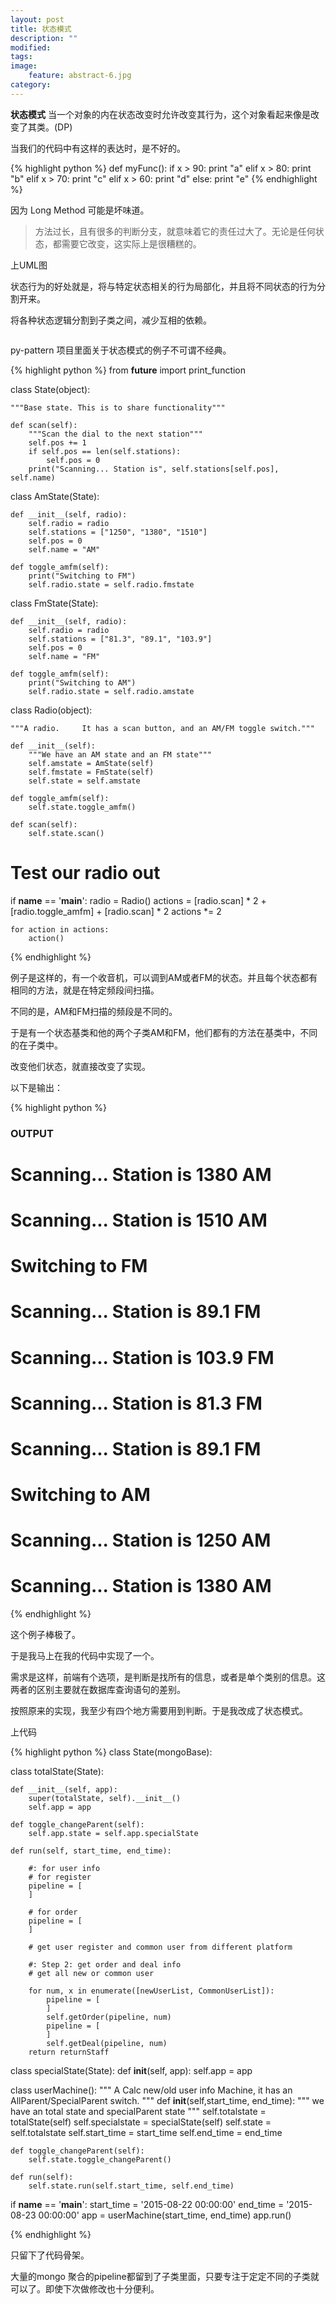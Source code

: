 ```yaml
---
layout: post
title: 状态模式
description: ""
modified:
tags:
image:
    feature: abstract-6.jpg
category:
---
```


 **状态模式** 当一个对象的内在状态改变时允许改变其行为，这个对象看起来像是改变了其类。(DP)

当我们的代码中有这样的表达时，是不好的。

{% highlight python %}
def myFunc():
    if x > 90:
        print "a"
    elif x > 80:
        print "b"
    elif x > 70:
        print "c"
    elif x > 60:
        print "d"
    else:
        print "e"
{% endhighlight %}

因为 Long Method 可能是坏味道。

> 方法过长，且有很多的判断分支，就意味着它的责任过大了。无论是任何状态，都需要它改变，这实际上是很糟糕的。

上UML图

状态行为的好处就是，将与特定状态相关的行为局部化，并且将不同状态的行为分割开来。

将各种状态逻辑分割到子类之间，减少互相的依赖。

<figure><img src="/images/statue_pattern_UML.png" alt=""></figure>


py-pattern 项目里面关于状态模式的例子不可谓不经典。

{% highlight python %}
from __future__ import print_function

class State(object):

    """Base state. This is to share functionality"""

    def scan(self):
        """Scan the dial to the next station"""
        self.pos += 1
        if self.pos == len(self.stations):
            self.pos = 0
        print("Scanning... Station is", self.stations[self.pos], self.name)


class AmState(State):

    def __init__(self, radio):
        self.radio = radio
        self.stations = ["1250", "1380", "1510"]
        self.pos = 0
        self.name = "AM"

    def toggle_amfm(self):
        print("Switching to FM")
        self.radio.state = self.radio.fmstate


class FmState(State):

    def __init__(self, radio):
        self.radio = radio
        self.stations = ["81.3", "89.1", "103.9"]
        self.pos = 0
        self.name = "FM"

    def toggle_amfm(self):
        print("Switching to AM")
        self.radio.state = self.radio.amstate


class Radio(object):

    """A radio.     It has a scan button, and an AM/FM toggle switch."""

    def __init__(self):
        """We have an AM state and an FM state"""
        self.amstate = AmState(self)
        self.fmstate = FmState(self)
        self.state = self.amstate

    def toggle_amfm(self):
        self.state.toggle_amfm()

    def scan(self):
        self.state.scan()


# Test our radio out
if __name__ == '__main__':
    radio = Radio()
    actions = [radio.scan] * 2 + [radio.toggle_amfm] + [radio.scan] * 2
    actions *= 2

    for action in actions:
        action()

{% endhighlight %}

例子是这样的，有一个收音机，可以调到AM或者FM的状态。并且每个状态都有相同的方法，就是在特定频段间扫描。

不同的是，AM和FM扫描的频段是不同的。

于是有一个状态基类和他的两个子类AM和FM，他们都有的方法在基类中，不同的在子类中。

改变他们状态，就直接改变了实现。

以下是输出：

{% highlight python %}

### OUTPUT ###
# Scanning... Station is 1380 AM
# Scanning... Station is 1510 AM
# Switching to FM
# Scanning... Station is 89.1 FM
# Scanning... Station is 103.9 FM
# Scanning... Station is 81.3 FM
# Scanning... Station is 89.1 FM
# Switching to AM
# Scanning... Station is 1250 AM
# Scanning... Station is 1380 AM

{% endhighlight %}

这个例子棒极了。

于是我马上在我的代码中实现了一个。

需求是这样，前端有个选项，是判断是找所有的信息，或者是单个类别的信息。这两者的区别主要就在数据库查询语句的差别。

按照原来的实现，我至少有四个地方需要用到判断。于是我改成了状态模式。

上代码

{% highlight python %}
class State(mongoBase):


class totalState(State):

    def __init__(self, app):
        super(totalState, self).__init__()
        self.app = app

    def toggle_changeParent(self):
        self.app.state = self.app.specialState

    def run(self, start_time, end_time):

        #: for user info
        # for register
        pipeline = [
        ]

        # for order
        pipeline = [
        ]

        # get user register and common user from different platform

        #: Step 2: get order and deal info
        # get all new or common user

        for num, x in enumerate([newUserList, CommonUserList]):
            pipeline = [
            ]
            self.getOrder(pipeline, num)
            pipeline = [
            ]
            self.getDeal(pipeline, num)
        return returnStaff


class specialState(State):
    def __init__(self, app):
        self.app = app

class userMachine():
    """
        A Calc new/old user info Machine, it has an AllParent/SpecialParent switch.
    """
    def __init__(self,start_time, end_time):
        """
        we have an total state and specialParent state
        """
        self.totalstate = totalState(self)
        self.specialstate = specialState(self)
        self.state = self.totalstate
        self.start_time = start_time
        self.end_time = end_time

    def toggle_changeParent(self):
        self.state.toggle_changeParent()

    def run(self):
        self.state.run(self.start_time, self.end_time)

if __name__ == '__main__':
    start_time = '2015-08-22 00:00:00'
    end_time = '2015-08-23 00:00:00'
    app = userMachine(start_time, end_time)
    app.run()


{% endhighlight %}

只留下了代码骨架。

大量的mongo 聚合的pipeline都留到了子类里面，只要专注于定定不同的子类就可以了。即使下次做修改也十分便利。